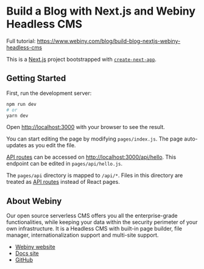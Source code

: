 
# Build a Blog with Next.js and Webiny Headless CMS

Full tutorial: https://www.webiny.com/blog/build-blog-nextjs-webiny-headless-cms

This is a [Next.js](https://nextjs.org/) project bootstrapped with [`create-next-app`](https://github.com/vercel/next.js/tree/canary/packages/create-next-app).


## Getting Started

First, run the development server:

```bash
npm run dev
# or
yarn dev
```

Open [http://localhost:3000](http://localhost:3000) with your browser to see the result.

You can start editing the page by modifying `pages/index.js`. The page auto-updates as you edit the file.

[API routes](https://nextjs.org/docs/api-routes/introduction) can be accessed on [http://localhost:3000/api/hello](http://localhost:3000/api/hello). This endpoint can be edited in `pages/api/hello.js`.

The `pages/api` directory is mapped to `/api/*`. Files in this directory are treated as [API routes](https://nextjs.org/docs/api-routes/introduction) instead of React pages.

## About Webiny

Our open source serverless CMS offers you all the enterprise-grade functionalities, while keeping your data within the security perimeter of your own infrastructure. It is a Headless CMS with built-in page builder, file manager, internationalization support and multi-site support.

- [Webiny website](https://www.webiny.com)
- [Docs site](https://www.webiny.com/docs/)
- [GitHub](https://github.com/webiny/webiny-js)